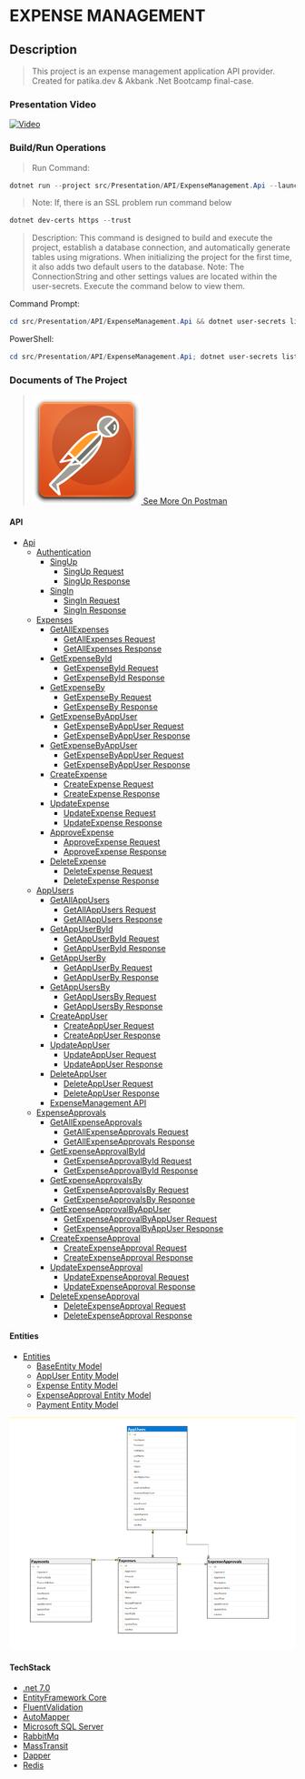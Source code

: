# EXPENSE MANAGEMENT

## Description

>This project is an expense management application API provider. Created for patika.dev & Akbank .Net Bootcamp final-case.

### Presentation Video

[![Video](https://cdn.loom.com/sessions/thumbnails/ace6a3a10d1241799430b7689002bc5e-with-play.gif)](https://www.loom.com/share/ace6a3a10d1241799430b7689002bc5e)

### Build/Run Operations

>Run Command:

```powershell
dotnet run --project src/Presentation/API/ExpenseManagement.Api --launch-profile https
```

>Note: If, there is an SSL problem run command below

```powershell
dotnet dev-certs https --trust
```

>Description: This command is designed to build and execute the project, establish a database connection, and automatically generate tables using migrations. When initializing the project for the first time, it also adds two default users to the database.
>Note: The ConnectionString and other settings values are located within the user-secrets. Execute the command below to view them.

Command Prompt:

```powershell
cd src/Presentation/API/ExpenseManagement.Api && dotnet user-secrets list
```

PowerShell:

```powershell
cd src/Presentation/API/ExpenseManagement.Api; dotnet user-secrets list
```

### Documents of The Project

>[![image](/Documents/Images/postman.svg)
See More On Postman](https://documenter.getpostman.com/view/17157290/2s9YymFPsU#intro)

#### API

- [Api](/Documents/Api/)
  - [Authentication](/Documents/Api/Authentication.Api.md)
    - [SingUp](/Documents/Api/Authentication.Api.md#signup)
      - [SingUp Request](/Documents/Api/Authentication.Api.md#signup-request)
      - [SingUp Response](/Documents/Api/Authentication.Api.md#signup-response)
    - [SingIn](/Documents/Api/Authentication.Api.md#signin)
      - [SingIn Request](/Documents/Api/Authentication.Api.md#signin-request)
      - [SingIn Response](/Documents/Api/Authentication.Api.md#signin-response)
  - [Expenses](/Documents/Api/Expenses.Api.md#expenses)
    - [GetAllExpenses](/Documents/Api/Expenses.Api.md#getallexpenses)
      - [GetAllExpenses Request](/Documents/Api/Expenses.Api.md#getallexpenses-request)
      - [GetAllExpenses Response](/Documents/Api/Expenses.Api.md#getallexpenses-response)
    - [GetExpenseById](/Documents/Api/Expenses.Api.md#getexpensebyid)
      - [GetExpenseById Request](/Documents/Api/Expenses.Api.md#getexpensebyid-request)
      - [GetExpenseById Response](/Documents/Api/Expenses.Api.md#getexpensebyid-response)
    - [GetExpenseBy](/Documents/Api/Expenses.Api.md#getexpenseby)
      - [GetExpenseBy Request](/Documents/Api/Expenses.Api.md#getexpenseby-request)
      - [GetExpenseBy Response](/Documents/Api/Expenses.Api.md#getexpenseby-response)
    - [GetExpenseByAppUser](/Documents/Api/Expenses.Api.md#getexpensebyappuser)
      - [GetExpenseByAppUser Request](/Documents/Api/Expenses.Api.md#getexpensebyappuser-request)
      - [GetExpenseByAppUser Response](/Documents/Api/Expenses.Api.md#getexpensebyappuser-response)
    - [GetExpenseByAppUser](/Documents/Api/Expenses.Api.md#getexpensebyappuser)
      - [GetExpenseByAppUser Request](/Documents/Api/Expenses.Api.md#getexpensebyappuser-request)
      - [GetExpenseByAppUser Response](/Documents/Api/Expenses.Api.md#getexpensebyappuser-response)
    - [CreateExpense](/Documents/Api/Expenses.Api.md#createexpense)
      - [CreateExpense Request](/Documents/Api/Expenses.Api.md#createexpense-request)
      - [CreateExpense Response](/Documents/Api/Expenses.Api.md#createexpense-response)
    - [UpdateExpense](/Documents/Api/Expenses.Api.md#updateexpense)
      - [UpdateExpense Request](/Documents/Api/Expenses.Api.md#updateexpense-request)
      - [UpdateExpense Response](/Documents/Api/Expenses.Api.md#updateexpense-response)
    - [ApproveExpense](/Documents/Api/Expenses.Api.md#approveexpense)
      - [ApproveExpense Request](/Documents/Api/Expenses.Api.md#approveexpense-request)
      - [ApproveExpense Response](/Documents/Api/Expenses.Api.md#approveexpense-response)
    - [DeleteExpense](/Documents/Api/Expenses.Api.md#deleteexpense)
      - [DeleteExpense Request](/Documents/Api/Expenses.Api.md#deleteexpense-request)
      - [DeleteExpense Response](/Documents/Api/Expenses.Api.md#deleteexpense-response)
  - [AppUsers](/Documents/Api/AppUsers.Api.md#appusers)
    - [GetAllAppUsers](/Documents/Api/AppUsers.Api.md#getallappusers)
      - [GetAllAppUsers Request](/Documents/Api/AppUsers.Api.md#getallappusers-request)
      - [GetAllAppUsers Response](/Documents/Api/AppUsers.Api.md#getallappusers-response)
    - [GetAppUserById](/Documents/Api/AppUsers.Api.md#getappuserbyid)
      - [GetAppUserById Request](/Documents/Api/AppUsers.Api.md#getappuserbyid-request)
      - [GetAppUserById Response](/Documents/Api/AppUsers.Api.md#getappuserbyid-response)
    - [GetAppUserBy](/Documents/Api/AppUsers.Api.md#getappuserby)
      - [GetAppUserBy Request](/Documents/Api/AppUsers.Api.md#getappuserby-request)
      - [GetAppUserBy Response](/Documents/Api/AppUsers.Api.md#getappuserby-response)
    - [GetAppUsersBy](/Documents/Api/AppUsers.Api.md#getappusersby)
      - [GetAppUsersBy Request](/Documents/Api/AppUsers.Api.md#getappusersby-request)
      - [GetAppUsersBy Response](/Documents/Api/AppUsers.Api.md#getappusersby-response)
    - [CreateAppUser](/Documents/Api/AppUsers.Api.md#createappuser)
      - [CreateAppUser Request](/Documents/Api/AppUsers.Api.md#createappuser-request)
      - [CreateAppUser Response](/Documents/Api/AppUsers.Api.md#createappuser-response)
    - [UpdateAppUser](/Documents/Api/AppUsers.Api.md#updateappuser)
      - [UpdateAppUser Request](/Documents/Api/AppUsers.Api.md#updateappuser-request)
      - [UpdateAppUser Response](/Documents/Api/AppUsers.Api.md#updateappuser-response)
    - [DeleteAppUser](/Documents/Api/AppUsers.Api.md#deleteappuser)
      - [DeleteAppUser Request](/Documents/Api/AppUsers.Api.md#deleteappuser-request)
      - [DeleteAppUser Response](/Documents/Api/AppUsers.Api.md#deleteappuser-response)
    - [ExpenseManagement API](/Documents/Api/ApprovalExpenses.Api.md#expensemanagement-api)
  - [ExpenseApprovals](/Documents/Api/ApprovalExpenses.Api.md#expenseapprovals)
    - [GetAllExpenseApprovals](/Documents/Api/ApprovalExpenses.Api.md#getallexpenseapprovals)
      - [GetAllExpenseApprovals Request](/Documents/Api/ApprovalExpenses.Api.md#getallexpenseapprovals-request)
      - [GetAllExpenseApprovals Response](/Documents/Api/ApprovalExpenses.Api.md#getallexpenseapprovals-response)
    - [GetExpenseApprovalById](/Documents/Api/ApprovalExpenses.Api.md#getexpenseapprovalbyid)
      - [GetExpenseApprovalById Request](/Documents/Api/ApprovalExpenses.Api.md#getexpenseapprovalbyid-request)
      - [GetExpenseApprovalById Response](/Documents/Api/ApprovalExpenses.Api.md#getexpenseapprovalbyid-response)
    - [GetExpenseApprovalsBy](/Documents/Api/ApprovalExpenses.Api.md#getexpenseapprovalsby)
      - [GetExpenseApprovalsBy Request](/Documents/Api/ApprovalExpenses.Api.md#getexpenseapprovalsby-request)
      - [GetExpenseApprovalsBy Response](/Documents/Api/ApprovalExpenses.Api.md#getexpenseapprovalsby-response)
    - [GetExpenseApprovalByAppUser](/Documents/Api/ApprovalExpenses.Api.md#getexpenseapprovalbyappuser)
      - [GetExpenseApprovalByAppUser Request](/Documents/Api/ApprovalExpenses.Api.md#getexpenseapprovalbyappuser-request)
      - [GetExpenseApprovalByAppUser Response](/Documents/Api/ApprovalExpenses.Api.md#getexpenseapprovalbyappuser-response)
    - [CreateExpenseApproval](/Documents/Api/ApprovalExpenses.Api.md#createexpenseapproval)
      - [CreateExpenseApproval Request](/Documents/Api/ApprovalExpenses.Api.md#createexpenseapproval-request)
      - [CreateExpenseApproval Response](/Documents/Api/ApprovalExpenses.Api.md#createexpenseapproval-response)
    - [UpdateExpenseApproval](/Documents/Api/ApprovalExpenses.Api.md#updateexpenseapproval)
      - [UpdateExpenseApproval Request](/Documents/Api/ApprovalExpenses.Api.md#updateexpenseapproval-request)
      - [UpdateExpenseApproval Response](/Documents/Api/ApprovalExpenses.Api.md#updateexpenseapproval-response)
    - [DeleteExpenseApproval](/Documents/Api/ApprovalExpenses.Api.md#deleteexpenseapproval)
      - [DeleteExpenseApproval Request](/Documents/Api/ApprovalExpenses.Api.md#deleteexpenseapproval-request)
      - [DeleteExpenseApproval Response](/Documents/Api/ApprovalExpenses.Api.md#deleteexpenseapproval-response)

#### Entities

- [Entities](/Documents/Entities/)
  - [BaseEntity Model](/Documents/Entities/BaseEntity.md)
  - [AppUser Entity Model](/Documents/Entities/AppUser.Entity.md)
  - [Expense Entity Model](/Documents/Entities/Expense.Entity.md)
  - [ExpenseApproval Entity Model](/Documents/Entities/ExpenseApproval.Entity.md)
  - [Payment Entity Model](/Documents/Entities/Payment.Entity.md)

![Database Diagram](/Documents/Images/DbDiagram.png)

#### TechStack

- [.net 7.0](https://learn.microsoft.com/tr-tr/dotnet/core/whats-new/dotnet-7)
- [EntityFramework Core](https://learn.microsoft.com/en-us/ef/core/)
- [FluentValidation](https://learn.microsoft.com/en-us/ef/core/)
- [AutoMapper](https://automapper.org/)
- [Microsoft SQL Server](https://learn.microsoft.com/en-us/sql/sql-server/?view=sql-server-ver16)
- [RabbitMq](https://www.rabbitmq.com/documentation.html)
- [MassTransit](https://masstransit.io/documentation/concepts)
- [Dapper](https://github.com/DapperLib/Dapper)
- [Redis](https://redis.io/docs/connect/clients/dotnet/)
